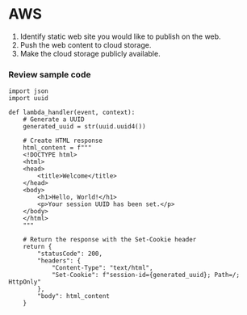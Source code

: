 # AWS												
1.	Identify static web site you would like to publish on the web.
2.	Push the web content to cloud storage.
3.	Make the cloud storage publicly available.

### Review sample code
```
import json
import uuid

def lambda_handler(event, context):
    # Generate a UUID
    generated_uuid = str(uuid.uuid4())
    
    # Create HTML response
    html_content = f"""
    <!DOCTYPE html>
    <html>
    <head>
        <title>Welcome</title>
    </head>
    <body>
        <h1>Hello, World!</h1>
        <p>Your session UUID has been set.</p>
    </body>
    </html>
    """
    
    # Return the response with the Set-Cookie header
    return {
        "statusCode": 200,
        "headers": {
            "Content-Type": "text/html",
            "Set-Cookie": f"session-id={generated_uuid}; Path=/; HttpOnly"
        },
        "body": html_content
    }
```

